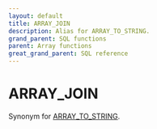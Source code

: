 ```yaml
---
layout: default
title: ARRAY_JOIN
description: Alias for ARRAY_TO_STRING.
grand_parent: SQL functions
parent: Array functions
great_grand_parent: SQL reference
---
```


# ARRAY\_JOIN

Synonym for [ARRAY_TO_STRING](array-to-string.md).
